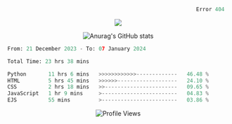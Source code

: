 ```python
                                                            Error 404   :(
```

<p align="center">
  <a href="https://skillicons.dev">
    <img src="https://skillicons.dev/icons?i=py,ts,rust,java" />
  </a>
</p>

<p align="center">
  <img alt="Anurag's GitHub stats" src="https://github-readme-stats.vercel.app/api?username=Kernel-rb&show_icons=true&theme=tokyonight">
</p>



<!--START_SECTION:waka-->

```python
From: 21 December 2023 - To: 07 January 2024

Total Time: 23 hrs 38 mins

Python       11 hrs 6 mins   >>>>>>>>>>>>-------------   46.48 %
HTML         5 hrs 45 mins   >>>>>>-------------------   24.10 %
CSS          2 hrs 18 mins   >>-----------------------   09.65 %
JavaScript   1 hr 9 mins     >------------------------   04.83 %
EJS          55 mins         >------------------------   03.86 %
```

<!--END_SECTION:waka-->


<div align="center">
  <img src="https://komarev.com/ghpvc/?username=Kernel-rb&label=PROFILE+VIEWS" alt="Profile Views">
</div>
